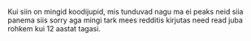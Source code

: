 Kui siin on mingid koodijupid, mis tunduvad nagu ma ei peaks neid siia panema siis sorry aga mingi tark mees redditis kirjutas need read juba rohkem kui 12 aastat tagasi.
